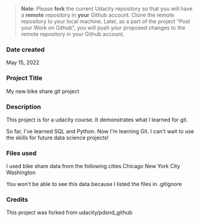 >**Note**: Please **fork** the current Udacity repository so that you will have a **remote** repository in **your** Github account. Clone the remote repository to your local machine. Later, as a part of the project "Post your Work on Github", you will push your proposed changes to the remote repository in your Github account.

### Date created
May 15, 2022

### Project Title
My new bike share git project

### Description
This project is for a udacity course.  It demonstrates what I learned for git.

So far, I've learned SQL and Python.  Now I'm learning Git.  I can't wait to use the skills for future data science projects!

### Files used
I used bike share data from the following cities
Chicago
New York City
Washington

You won't be able to see this data because I listed the files in .gitignore

### Credits
This project was forked from udacity/pdsnd_github

